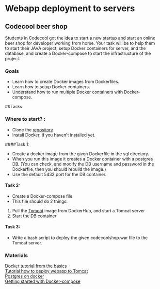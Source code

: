 # Webapp deployment to servers

## Codecool beer shop
Students in Codecool got the idea to start a new startup and start an online beer shop for developer working from home.
Your task will be to help them to start their JAVA project, setup Docker containers for server, and the database, and create a Docker-compose to start the infrastructure of the project.

### Goals
- Learn how to create Docker images from Dockerfiles.
- Learn how to setup Docker containers.
- Understand how to run multiple Docker containers with Docker-compose.

##Tasks

### Where to start? :
- Clone the [repository](https://github.com/pakayb/Codecool-CurriculumHomework)
- Install [Docker](https://www.docker.com/get-started), if you haven't installed yet.

####Task 1:
- Create a docker image from the given Dockerfile in the sql directory.
- When you run this image it creates a Docker container with a postgres DB.
(You can check, and modify the DB username and password in the Dockerfile, then you should rebuild the image.)
- Use the default 5432 port for the DB container.

#### Task 2:
- Create a Docker-compose file
- This file should do 2 things:
1. Pull the [Tomcat](https://hub.docker.com/_/tomcat) image from DockerHub, and start a Tomcat server
2. Start the DB container

#### Task 3:
- Write a bash script to deploy the given codecoolshop.war file to the Tomcat server.

### Materials
[Docker tutorial from the basics](https://docker-curriculum.com/) <br>
[Tutorial how to deploy webapp to Tomcat](https://aspetraining.com/resources/blog/deploying-your-first-web-app-to-tomcat-on-docker) <br>
[Postgres on docker](https://phoenixnap.com/kb/deploy-postgresql-on-docker) <br>
[Getting started with Docker-compose](https://aspetraining.com/resources/blog/deploying-your-first-web-app-to-tomcat-on-docker) <br>
